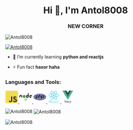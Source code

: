 <h1 align="center">Hi 👋, I'm Antol8008</h1>
<h3 align="center">NEW CORNER</h3>

<p align="left"> <img src="https://komarev.com/ghpvc/?username=Antol8008&label=Profile%20views&color=0e75b6&style=flat" alt="Antol8008" /> </p>

<p align="left"> <a href="https://github.com/ryo-ma/github-profile-trophy"><img src="https://github-profile-trophy.vercel.app/?username=Antol8008" alt="Antol8008" /></a> </p>

- 🌱 I’m currently learning **python and reactjs**

- ⚡ Fun fact **haxor haha**

<p align="left">
</p>

<h3 align="left">Languages and Tools:</h3>
<p align="left"> <a href="https://developer.mozilla.org/en-US/docs/Web/JavaScript" target="_blank" rel="noreferrer"> <img src="https://raw.githubusercontent.com/devicons/devicon/master/icons/javascript/javascript-original.svg" alt="javascript" width="40" height="40"/> </a> <a href="https://nodejs.org" target="_blank" rel="noreferrer"> <img src="https://raw.githubusercontent.com/devicons/devicon/master/icons/nodejs/nodejs-original-wordmark.svg" alt="nodejs" width="40" height="40"/> </a> <a href="https://www.php.net" target="_blank" rel="noreferrer"> <img src="https://raw.githubusercontent.com/devicons/devicon/master/icons/php/php-original.svg" alt="php" width="40" height="40"/> </a> <a href="https://reactjs.org/" target="_blank" rel="noreferrer"> <img src="https://raw.githubusercontent.com/devicons/devicon/master/icons/react/react-original-wordmark.svg" alt="react" width="40" height="40"/> </a> <a href="https://vuejs.org/" target="_blank" rel="noreferrer"> <img src="https://raw.githubusercontent.com/devicons/devicon/master/icons/vuejs/vuejs-original-wordmark.svg" alt="vuejs" width="40" height="40"/> </a> </p>

<p><img align="left" src="https://github-readme-stats.vercel.app/api/top-langs?username=Antol8008&show_icons=true&locale=en&layout=compact" alt="Antol8008" /></p>

<p>&nbsp;<img align="center" src="https://github-readme-stats.vercel.app/api?username=Antol8008&show_icons=true&locale=en" alt="Antol8008" /></p>

<p><img align="center" src="https://github-readme-streak-stats.herokuapp.com/?user=Antol8008&" alt="Antol8008" /></p>
